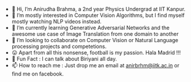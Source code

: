 - 👋 Hi, I’m Anirudha Brahma, a 2nd year Physics Undergrad at IIT Kanpur.  
- 👀 I’m mostly interested in Computer Vision Algorithms, but I find myself mostly watching NLP videos instead. 
- 🌱 I’m currently learning Generative Adversarial Networks and the awesome use case of Image Translation from one domain to another
- 💞️ I’m looking to collaborate on Computer Vision or Natural Language processing projects and competetions. 
- 😛 Apart from all this nonsense, football is my passion. Hala Madrid !!!
- 🍕 Fun Fact : I can talk about Biriyani all day. 
- 📫 How to reach me : Just drop me an email at anirbrhm@iitk.ac.in or find me on facebook. 

<!---
anirbrhm/anirbrhm is a ✨ special ✨ repository because its `README.md` (this file) appears on your GitHub profile.
You can click the Preview link to take a look at your changes.
--->
